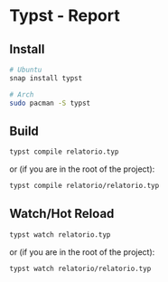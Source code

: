 # Typst - Report

## Install

```bash
# Ubuntu
snap install typst

# Arch
sudo pacman -S typst
```

## Build

```bash
typst compile relatorio.typ
```

or (if you are in the root of the project):

```bash
typst compile relatorio/relatorio.typ
```

## Watch/Hot Reload

```bash
typst watch relatorio.typ
```

or (if you are in the root of the project):

```bash
typst watch relatorio/relatorio.typ
```